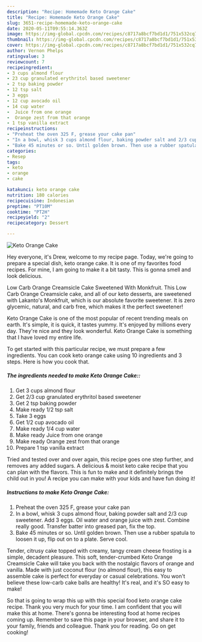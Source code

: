 ```yaml
---
description: "Recipe: Homemade Keto Orange Cake"
title: "Recipe: Homemade Keto Orange Cake"
slug: 3651-recipe-homemade-keto-orange-cake
date: 2020-05-11T09:55:14.363Z
image: https://img-global.cpcdn.com/recipes/c8717a8bcf7bd1d1/751x532cq70/keto-orange-cake-recipe-main-photo.jpg
thumbnail: https://img-global.cpcdn.com/recipes/c8717a8bcf7bd1d1/751x532cq70/keto-orange-cake-recipe-main-photo.jpg
cover: https://img-global.cpcdn.com/recipes/c8717a8bcf7bd1d1/751x532cq70/keto-orange-cake-recipe-main-photo.jpg
author: Vernon Phelps
ratingvalue: 3
reviewcount: 7
recipeingredient:
- 3 cups almond flour
- 23 cup granulated erythritol based sweetener
- 2 tsp baking powder
- 12 tsp salt
- 3 eggs
- 12 cup avocado oil
- 14 cup water
-  Juice from one orange
-  Orange zest from that orange
- 1 tsp vanilla extract
recipeinstructions:
- "Preheat the oven 325 F, grease your cake pan"
- "In a bowl, whisk 3 cups almond flour, baking powder salt and 2/3 cup sweetener. Add 3 eggs. Oil water and orange juice with zest. Combine really good. Transfer batter into greased pan, fix the top."
- "Bake 45 minutes or so. Until golden brown. Then use a rubber spatula to loosen it up, flip out on to a plate. Serve cool."
categories:
- Resep
tags:
- keto
- orange
- cake

katakunci: keto orange cake
nutrition: 180 calories
recipecuisine: Indonesian
preptime: "PT10M"
cooktime: "PT2H"
recipeyield: "2"
recipecategory: Dessert

---
```



![Keto Orange Cake](https://img-global.cpcdn.com/recipes/c8717a8bcf7bd1d1/751x532cq70/keto-orange-cake-recipe-main-photo.jpg)

Hey everyone, it's Drew, welcome to my recipe page. Today, we're going to prepare a special dish, keto orange cake. It is one of my favorites food recipes. For mine, I am going to make it a bit tasty. This is gonna smell and look delicious.

Low Carb Orange Creamsicle Cake Sweetened With Monkfruit. This Low Carb Orange Creamsicle cake, and all of our keto desserts, are sweetened with Lakanto&#39;s Monkfruit, which is our absolute favorite sweetener. It is zero glycemic, natural, and carb free, which makes it the perfect sweetener!

Keto Orange Cake is one of the most popular of recent trending meals on earth. It's simple, it is quick, it tastes yummy. It's enjoyed by millions every day. They're nice and they look wonderful. Keto Orange Cake is something that I have loved my entire life.


To get started with this particular recipe, we must prepare a few ingredients. You can cook keto orange cake using 10 ingredients and 3 steps. Here is how you cook that.

##### The ingredients needed to make Keto Orange Cake::

1. Get 3 cups almond flour
1. Get 2/3 cup granulated erythritol based sweetener
1. Get 2 tsp baking powder
1. Make ready 1/2 tsp salt
1. Take 3 eggs
1. Get 1/2 cup avocado oil
1. Make ready 1/4 cup water
1. Make ready  Juice from one orange
1. Make ready  Orange zest from that orange
1. Prepare 1 tsp vanilla extract


Tried and tested over and over again, this recipe goes one step further, and removes any added sugars. A delicious &amp; moist keto cake recipe that you can plan with the flavors. This is fun to make and it definitely brings the child out in you! A recipe you can make with your kids and have fun doing it! 

##### Instructions to make Keto Orange Cake:

1. Preheat the oven 325 F, grease your cake pan
1. In a bowl, whisk 3 cups almond flour, baking powder salt and 2/3 cup sweetener. Add 3 eggs. Oil water and orange juice with zest. Combine really good. Transfer batter into greased pan, fix the top.
1. Bake 45 minutes or so. Until golden brown. Then use a rubber spatula to loosen it up, flip out on to a plate. Serve cool.


Tender, citrusy cake topped with creamy, tangy cream cheese frosting is a simple, decadent pleasure. This soft, tender-crumbed Keto Orange Creamsicle Cake will take you back with the nostalgic flavors of orange and vanilla. Made with just coconut flour (no almond flour), this easy to assemble cake is perfect for everyday or casual celebrations. You won&#39;t believe these low-carb cake balls are healthy! It&#39;s real, and it&#39;s SO easy to make! 

So that is going to wrap this up with this special food keto orange cake recipe. Thank you very much for your time. I am confident that you will make this at home. There's gonna be interesting food at home recipes coming up. Remember to save this page in your browser, and share it to your family, friends and colleague. Thank you for reading. Go on get cooking!
